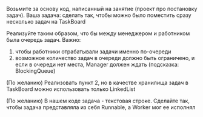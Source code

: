 Возьмите за основу код, написанный на занятие 
(проект про постановку задач). 
Ваша задача: сделать так, чтобы можно было
поместить сразу несколько задач на TaskBoard

Реализуйте таким образом, что бы между менеджером и работником была очередь задач. 
Важно:
1) чтобы работники отрабатывали задачи именно по-очереди
2) возможное количество задач в очереди должно быть ограничено, 
и если в очереди нет места, Manager должен ждать (подсказка: BlockingQueue)

(По желанию) Реализовать пункт 2, но в качестве хранилища задач в 
TaskBoard можно использовать только LinkedList

(По желанию) В нашем коде задача - текстовая строке. 
Сделайте так, чтобы задача представляла из себя Runnable, а Worker
мог ее исполнял
